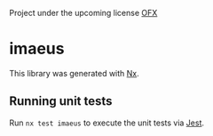 Project under the upcoming license [OFX](https://github.com/oneforx/ofx) 

# imaeus

This library was generated with [Nx](https://nx.dev).

## Running unit tests

Run `nx test imaeus` to execute the unit tests via [Jest](https://jestjs.io).
